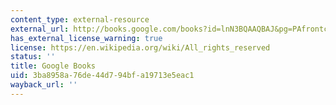 ```yaml
---
content_type: external-resource
external_url: http://books.google.com/books?id=lnN3BQAAQBAJ&pg=PAfrontcover
has_external_license_warning: true
license: https://en.wikipedia.org/wiki/All_rights_reserved
status: ''
title: Google Books
uid: 3ba8958a-76de-44d7-94bf-a19713e5eac1
wayback_url: ''
---
```

